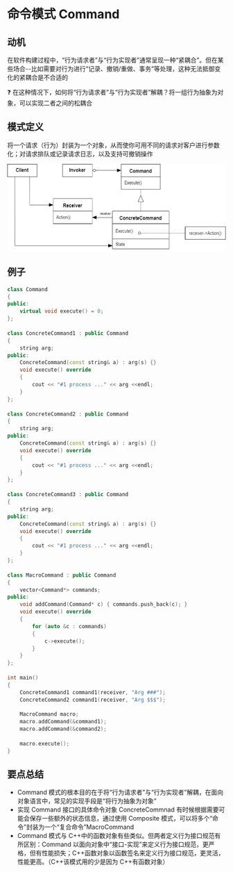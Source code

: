 # 命令模式 Command

## 动机

在软件构建过程中，“行为请求者”与“行为实现者”通常呈现一种“紧耦合”。但在某些场合--比如需要对行为进行“记录、撤销/重做、事务”等处理，这种无法抵御变化的紧耦合是不合适的

:question: 在这种情况下，如何将“行为请求者”与“行为实现者”解耦？将一组行为抽象为对象，可以实现二者之间的松耦合

## 模式定义

将一个请求（行为）封装为一个对象，从而使你可用不同的请求对客户进行参数化；对请求排队或记录请求日志，以及支持可撤销操作

<div align="center"><img src="../images/命令模式.drawio.png" alt="命令模式" height=200 width= /></div>

## 例子

```cpp
class Command
{
public:
    virtual void execute() = 0;
};

class ConcreteCommand1 : public Command
{
    string arg;
public:
    ConcreteCommand(const string& a) : arg(s) {}
    void execute() override
    {
        cout << "#1 process ..." << arg <<endl;
    }
};

class ConcreteCommand2 : public Command
{
    string arg;
public:
    ConcreteCommand(const string& a) : arg(s) {}
    void execute() override
    {
        cout << "#1 process ..." << arg <<endl;
    }
};

class ConcreteCommand3 : public Command
{
    string arg;
public:
    ConcreteCommand(const string& a) : arg(s) {}
    void execute() override
    {
        cout << "#1 process ..." << arg <<endl;
    }
};

class MacroCommand : public Command
{
    vector<Command*> commands;
public:
    void addCommand(Command* c) { commands.push_back(c); }
    void execute() override
    {
        for (auto &c : commands)
        {
            c->execute();
        }
    }
};

int main()
{
    ConcreteCommand1 command1(receiver, "Arg ###");
    ConcreteCommand2 command1(receiver, "Arg $$$");

    MacroCommand macro;
    macro.addCommand(&command1);
    macro.addCommand(&command2);

    macro.execute();
}
```

## 要点总结

- Command 模式的根本目的在于将“行为请求者”与“行为实现者”解耦，在面向对象语言中，常见的实现手段是“将行为抽象为对象”
- 实现 Command 接口的具体命令对象 ConcreteCommnad 有时候根据需要可能会保存一些额外的状态信息，通过使用 Composite 模式，可以将多个“命令”封装为一个“复合命令”MacroCommand
- Command 模式与 C++中的函数对象有些类似。但两者定义行为接口规范有所区别：Command 以面向对象中“接口-实现”来定义行为接口规范，更严格，但有性能损失；C++函数对象以函数签名来定义行为接口规范，更灵活，性能更高。（C++该模式用的少是因为 C++有函数对象）
